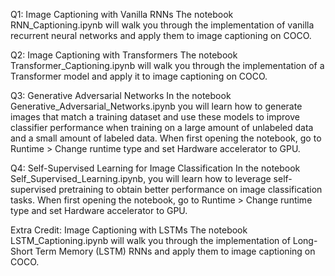 Q1: Image Captioning with Vanilla RNNs
The notebook RNN_Captioning.ipynb will walk you through the implementation of vanilla recurrent neural networks and apply them to image captioning on COCO.

Q2: Image Captioning with Transformers
The notebook Transformer_Captioning.ipynb will walk you through the implementation of a Transformer model and apply it to image captioning on COCO.

Q3: Generative Adversarial Networks
In the notebook Generative_Adversarial_Networks.ipynb you will learn how to generate images that match a training dataset and use these models to improve classifier performance when training on a large amount of unlabeled data and a small amount of labeled data. When first opening the notebook, go to Runtime > Change runtime type and set Hardware accelerator to GPU.

Q4: Self-Supervised Learning for Image Classification
In the notebook Self_Supervised_Learning.ipynb, you will learn how to leverage self-supervised pretraining to obtain better performance on image classification tasks. When first opening the notebook, go to Runtime > Change runtime type and set Hardware accelerator to GPU.

Extra Credit: Image Captioning with LSTMs
The notebook LSTM_Captioning.ipynb will walk you through the implementation of Long-Short Term Memory (LSTM) RNNs and apply them to image captioning on COCO.